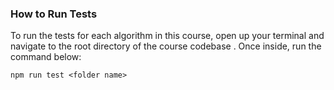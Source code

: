 ### How to Run Tests

To run the tests for each algorithm in this course, open up your terminal and navigate to the root directory of the course codebase . Once inside, run the command below:

```
npm run test <folder name>
```
